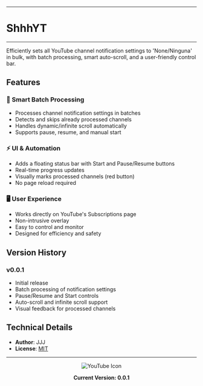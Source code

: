 
---
# ShhhYT
---

Efficiently sets all YouTube channel notification settings to 'None/Ninguna' in bulk, with batch processing, smart auto-scroll, and a user-friendly control bar.

## Features

### 🤖 Smart Batch Processing
- Processes channel notification settings in batches
- Detects and skips already processed channels
- Handles dynamic/infinite scroll automatically
- Supports pause, resume, and manual start

### ⚡ UI & Automation
- Adds a floating status bar with Start and Pause/Resume buttons
- Real-time progress updates
- Visually marks processed channels (red button)
- No page reload required

### 🖥️ User Experience
- Works directly on YouTube's Subscriptions page
- Non-intrusive overlay
- Easy to control and monitor
- Designed for efficiency and safety

## Version History

### v0.0.1
- Initial release
- Batch processing of notification settings
- Pause/Resume and Start controls
- Auto-scroll and infinite scroll support
- Visual feedback for processed channels

## Technical Details

- **Author**: JJJ
- **License**: [MIT](https://choosealicense.com/licenses/mit/)

---

<div align="center">
<img src="https://www.google.com/s2/favicons?sz=64&domain=youtube.com" alt="YouTube Icon">

**Current Version: 0.0.1**
</div>
